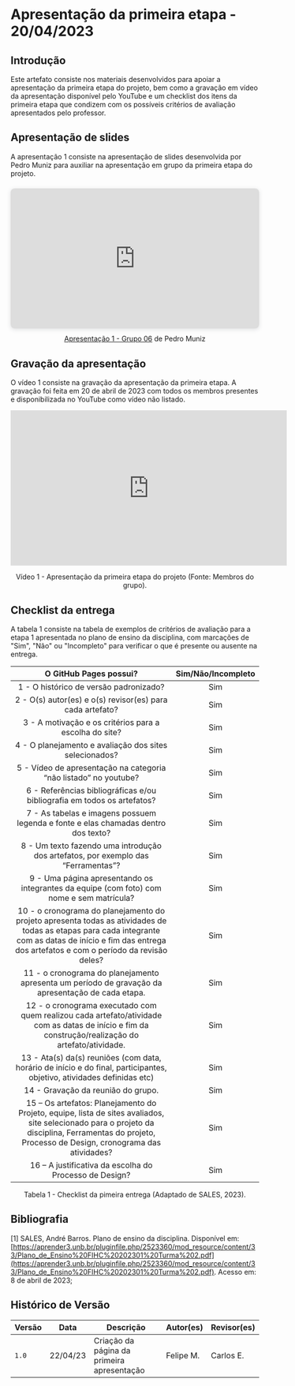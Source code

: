 # Apresentação da primeira etapa - 20/04/2023

## Introdução

Este artefato consiste nos materiais desenvolvidos para apoiar a apresentação da primeira etapa do projeto, bem como a gravação em vídeo da apresentação disponível pelo YouTube e um checklist dos itens da primeira etapa que condizem com os possíveis critérios de avaliação apresentados pelo professor.

## Apresentação de slides

A apresentação 1 consiste na apresentação de slides desenvolvida por Pedro Muniz para auxiliar na apresentação em grupo da primeira etapa do projeto. 

<center>

<div style="position: relative; width: 100%; height: 0; padding-top: 56.2500%;
 padding-bottom: 0; box-shadow: 0 2px 8px 0 rgba(63,69,81,0.16); margin-top: 1.6em; margin-bottom: 0.9em; overflow: hidden;
 border-radius: 8px; will-change: transform;">
  <iframe loading="lazy" style="position: absolute; width: 100%; height: 100%; top: 0; left: 0; border: none; padding: 0;margin: 0;"
    src="https:&#x2F;&#x2F;www.canva.com&#x2F;design&#x2F;DAFgkj3DXA4&#x2F;view?embed" allowfullscreen="allowfullscreen" allow="fullscreen">
  </iframe>
</div>
<a href="https:&#x2F;&#x2F;www.canva.com&#x2F;design&#x2F;DAFgkj3DXA4&#x2F;view?utm_content=DAFgkj3DXA4&amp;utm_campaign=designshare&amp;utm_medium=embeds&amp;utm_source=link" target="_blank" rel="noopener">Apresentação 1 - Grupo 06</a> de Pedro Muniz

</center>

## Gravação da apresentação

O vídeo 1 consiste na gravação da apresentação da primeira etapa. A gravação foi feita em 20 de abril de 2023 com todos os membros presentes e disponibilizada no YouTube como vídeo não listado.

<center>

<iframe width="560" height="315" src="https://www.youtube.com/embed/ci--C5zWhYk" title="YouTube video player" frameborder="0" allow="accelerometer; autoplay; clipboard-write; encrypted-media; gyroscope; picture-in-picture; web-share" allowfullscreen></iframe>


Vídeo 1 - Apresentação da primeira etapa do projeto (Fonte: Membros do grupo).
</center>

## Checklist da entrega

A tabela 1 consiste na tabela de exemplos de critérios de avaliação para a etapa 1 apresentada no plano de ensino da disciplina, com marcações de "Sim", "Não" ou "Incompleto" para verificar o que é presente ou ausente na entrega.

<center>

|**O GitHub Pages possui?**|**Sim/Não/Incompleto**|
|:------------------------:|:--------------------:|
|1 - O histórico de versão padronizado?| Sim |
|2 - O(s) autor(es) e o(s) revisor(es) para cada artefato?| Sim |
|3 - A motivação e os critérios para a escolha do site?| Sim |
|4 - O planejamento e avaliação dos sites selecionados?| Sim |
|5 - Vídeo de apresentação na categoria “não listado” no youtube?| Sim |
|6 - Referências bibliográficas e/ou bibliografia em todos os artefatos?| Sim |
|7 - As tabelas e imagens possuem legenda e fonte e elas chamadas dentro dos texto?| Sim |
|8 - Um texto fazendo uma introdução dos artefatos, por exemplo das “Ferramentas”?| Sim |
|9 - Uma página apresentando os integrantes da equipe (com foto) com nome e sem matrícula?| Sim |
|10 - o cronograma do planejamento do projeto apresenta todas as atividades de todas as etapas para cada integrante com as datas de início e fim das entrega dos artefatos e com o período da revisão deles?| Sim |
|11 - o cronograma do planejamento apresenta um período de gravação da apresentação de cada etapa.| Sim |
|12 - o cronograma executado com quem realizou cada artefato/atividade com as datas de início e fim da construção/realização do artefato/atividade.| Sim |
|13 - Ata(s) da(s) reuniões (com data, horário de início e do final, participantes, objetivo, atividades definidas etc)| Sim |
|14 - Gravação da reunião do grupo.| Sim |
|15 – Os artefatos: Planejamento do Projeto, equipe, lista de sites avaliados, site selecionado para o projeto da disciplina, Ferramentas do projeto, Processo de Design, cronograma das atividades?| Sim |
|16 – A justificativa da escolha do Processo de Design?| Sim |

Tabela 1 - Checklist da pimeira entrega (Adaptado de SALES, 2023).

</center>

## Bibliografia

[1] SALES, André Barros. Plano de ensino da disciplina. Disponível em: [https://aprender3.unb.br/pluginfile.php/2523360/mod_resource/content/33/Plano_de_Ensino%20FIHC%20202301%20Turma%202.pdf](https://aprender3.unb.br/pluginfile.php/2523360/mod_resource/content/33/Plano_de_Ensino%20FIHC%20202301%20Turma%202.pdf). Acesso em: 8 de abril de 2023;

## Histórico de Versão

|  Versão  |   Data   |                      Descrição          |    Autor(es)   |  Revisor(es)  |
| -------- | -------- | --------------------------------------- | -------------- | ------------- |
|  `1.0`   | 22/04/23 | Criação da página da primeira apresentação | Felipe M. |  Carlos E. |
